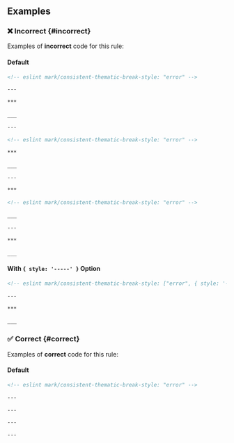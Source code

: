 <!-- markdownlint-disable-next-line no-inline-html first-line-h1 -->
<header v-html="$frontmatter.rule"></header>

## Examples

### :x: Incorrect {#incorrect}

Examples of **incorrect** code for this rule:

#### Default

```md eslint-check
<!-- eslint mark/consistent-thematic-break-style: "error" -->

---

***

___

---
```

```md eslint-check
<!-- eslint mark/consistent-thematic-break-style: "error" -->

***

___

---

***
```

```md eslint-check
<!-- eslint mark/consistent-thematic-break-style: "error" -->

___

---

***

___
```

#### With `{ style: '-----' }` Option

```md eslint-check
<!-- eslint mark/consistent-thematic-break-style: ["error", { style: '-----' }] -->

---

***

___
```

### :white_check_mark: Correct {#correct}

Examples of **correct** code for this rule:

#### Default

```md eslint-check
<!-- eslint mark/consistent-thematic-break-style: "error" -->

---

---

---

---
```
